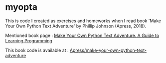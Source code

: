 # myopta
This is code I created as exercises and homeworks when I read book 'Make Your Own Python Text Adventure' by Phillip Johnson (Apress, 2018).

Mentioned book page : [Make Your Own Python Text Adventure. A Guide to Learning Programming](https://link.springer.com/book/10.1007/978-1-4842-3231-6)

This book code is available at : [Apress/make-your-own-python-text-adventure](https://github.com/apress/make-your-own-python-text-adventure)
